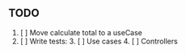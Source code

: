 ## TODO
1. [ ] Move calculate total to a useCase
2. [ ] Write tests: 
   3. [ ] Use cases
   4. [ ] Controllers
